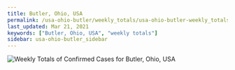 ```yaml
---
title: Butler, Ohio, USA
permalink: /usa-ohio-butler/weekly_totals/usa-ohio-butler-weekly_totals.html
last_updated: Mar 21, 2021
keywords: ["Butler, Ohio, USA", "weekly totals"]
sidebar: usa-ohio-butler_sidebar
---
```


![Weekly Totals of Confirmed Cases for Butler, Ohio, USA](/covid_tracker/images/graphs/usa-ohio-butler-weekly_totals_graph.png)
